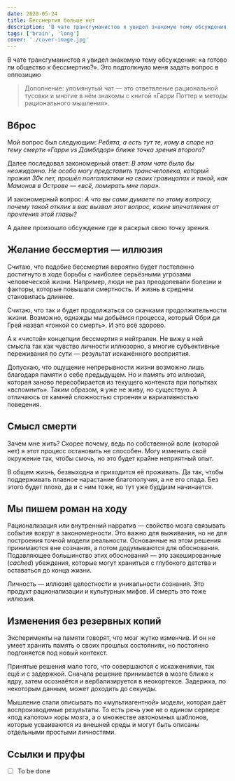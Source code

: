 ```yaml
---
date: 2020-05-24
title: Бессмертия больше нет
description: 'В чате трансгуманистов я увидел знакомую тему обсуждения: «а готово ли общество к бессмертию?». Это подтолкнуло меня задать вопрос в оппозицию...'
tags: ['brain', 'long']
cover: './cover-image.jpg'
---
```


В чате трансгуманистов я увидел знакомую тему обсуждения: «а готово ли общество к бессмертию?». Это подтолкнуло меня задать вопрос в оппозицию

> Дополнение: упомянутый чат — это ответвление рациональной тусовки и многие в нём знакомы с книгой «Гарри Поттер и методы рационального мышления».

## Вброс

Мой вопрос был следующим: _Ребята, а есть тут те, кому в споре на тему смерти «Гарри vs Дамблдор» ближе точка зрения второго?_

Далее последовал закономерный ответ: _В этом чате было бы неожиданно. Не особо могу представить трансчеловека, который прожил 30к лет, прошёл полгалактики на своих гравицапах и такой, как Мамонов в Острове — «всё, помирать мне пора»._

И закономерный вопрос: _А что вы сами думаете по этому вопросу, почему такой отклик в вас вызвал этот вопрос, какие впечатления от прочтения этой главы?_

А далее произошло обсуждение где я раскрыл свою точку зрения.

## Желание бессмертия — иллюзия

Считаю, что подобие бессмертия вероятно будет постепенно достигнуто в ходе борьбы с наиболее серьёзными угрозами человеческой жизни. Например, люди не раз преодолевали болезни и факторы, которые повышали смертность. И жизнь в среднем становилась длиннее.

Считаю, что так и будет продолжаться со скачками продолжительности жизни. Возможно, однажды мы добьёмся процесса, который Обри ди Грей назвал «гонкой со смерть». И это всё здорово.

А к «чистой» концепции бессмертия я нейтрален. Не вижу в ней смысла так как чувство личности иллюзорно, а многие субъективные переживания по сути — результат искажённого восприятия.

Допускаю, что ощущение непрерывности жизни возможно лишь благодаря памяти о себе предыдущем. Но и память это иллюзия, которая заново пересобирается из текущего контекста при попытках «вспомнить». Таким образом, я уже не живу, но существую. А отличаюсь от камней сложностью строения и вариативностью поведения.

## Смысл смерти

Зачем мне жить? Скорее почему, ведь по собственной воле (которой нет) я этот процесс остановить не способен. Могу изменить своё окружение так, чтобы смочь, но это будет крайне неприятный опыт.

В общем жизнь, безвыходна и приходится её проживать. Да так, чтобы поддерживать плавное нарастание благополучия, а не его спада. Без этого будет плохо, да и с ним тоже, но тут уже буддизм начинается.

## Мы пишем роман на ходу

Рационализация или внутренний нарратив — свойство мозга связывать события вокруг в закономерности. Это важно для выживания, но не для построения точной модели реальности. Основанные на этом решения принимаются вне сознания, а потом додумываются для обоснования. Подавляющее большинство этих обоснований — это закешированные (_cached_) убеждения, которые могут храниться с глубокого детства и оставаться до конца жизни.

Личность — иллюзия целостности и уникальности сознания. Это продукт рационализации и культурных мифов. И смерть это тоже иллюзия.

## Изменения без резервных копий

Эксперименты на памяти говорят, что мозг жутко изменчив. И он не умеет хранить память о своих прошлых состояниях, но постоянно подгоняется под новый контекст.

Принятые решения мало того, что совершаются с искажениями, так ещё и с задержкой. Сначала решение принимается в мозге ближе к ядру, затем осознаётся и вербализируется в неокортексе. Задержка, по некоторым данным, может доходить до секунды.

Мышление стали описывать по «мультиагентной» модели, которая даёт воспроизводимые результаты. То есть речь уже не о едином сервере «под капотом» коры мозга, а о множестве автономных шаблонов, которые усваиваются из внешней среды и могут быть описаны отдельными простыми личностями.

## Ссылки и пруфы

- [ ] To be done
